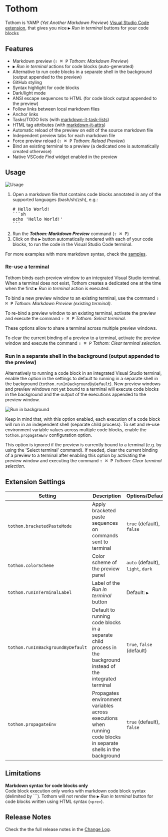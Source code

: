 # Tothom

Tothom is YAMP (_Yet Another Markdown Preview_) [Visual Studio Code extension](https://marketplace.visualstudio.com/items?itemName=guicassolato.tothom),
that gives you nice <kbd>▶️</kbd> _Run in terminal_ buttons for your code blocks

## Features

- Markdown preview (<kbd>⇧ ⌘ P</kbd></kbd> _Tothom: Markdown Preview_)
- <kbd>▶️</kbd> _Run in terminal_ actions for code blocks (auto-generated)
- Alternative to run code blocks in a separate shell in the background (output appended to the preview)
- GitHub styling
- Syntax highlight for code blocks
- Dark/light mode
- ANSI escape sequences to HTML (for code block output appended to the preview)
- Follow links between local markdown files
- Anchor links
- Tasks/TODO lists (with [markdown-it-task-lists](https://www.npmjs.com/package/markdown-it-task-lists))
- HTML tag attributes (with [markdown-it-attrs](https://www.npmjs.com/package/markdown-it-attrs))
- Automatic reload of the preview on edit of the source markdown file
- Independent preview tabs for each markdown file
- Force preview reload (<kbd>⇧ ⌘ P</kbd></kbd> _Tothom: Reload Preview_)
- Bind an existing terminal to a preview (a dedicated one is automatically created otherwise)
- Native VSCode _Find_ widget enabled in the preview

## Usage

![Usage](./resources/usage.gif)

1. Open a markdown file that contains code blocks annotated in any of the supported languages (bash/sh/zsh), e.g.:
   <pre>
   # Hello World!
   ```sh
   echo 'Hello World!'
   ```
   </pre>
2. Run the **_Tothom: Markdown Preview_** command (<kbd>⇧ ⌘ P</kbd>)
3. Click on the <kbd>▶️</kbd> button automatically rendered with each of your code blocks, to run the code in the Visual Studio Code terminal.

For more examples with more markdown syntax, check the [samples](samples/tothom.md).

### Re-use a terminal

Tothom binds each preview window to an integrated Visual Studio terminal.
When a terminal does not exist, Tothom creates a dedicated one at the time when the first <kbd>▶️</kbd> _Run in terminal_ action is executed.

To bind a new preview window to an existing terminal, use the command <kbd>⇧ ⌘ P</kbd> _Tothom: Markdown Preview (existing terminal)_.

To re-bind a preview window to an existing terminal, activate the preview and execute the command <kbd>⇧ ⌘ P</kbd> _Tothom: Select terminal_.

These options allow to share a terminal across multiple preview windows.

To clear the current binding of a preview to a terminal, activate the preview window and execute the command <kbd>⇧ ⌘ P</kbd> _Tothom: Clear terminal selection_.

### Run in a separate shell in the background (output appended to the preview)

Alternatively to running a code block in an integrated Visual Studio terminal, enable the option in the settings to default to running in a separate shell in the background (`tothom.runInBackgroundByDefault`).
New preview windows and preview windows not yet bound to a terminal will execute code blocks in the background and the output of the executions appended to the preview window.

![Run in background](./resources/run-in-background.gif)

Keep in mind that, with this option enabled, each execution of a code block will run in an independent shell (separate child process).
To set and re-use environment variable values across multiple code blocks, enable the `tothom.propagateEnv` configuration option.

This option is ignored if the preview is currently bound to a terminal (e.g. by using the 'Select terminal' command).
If needed, clear the current binding of a preview to a terminal after enabling this option by activating the preview window and executing the command <kbd>⇧ ⌘ P</kbd> _Tothom: Clear terminal selection_.

## Extension Settings

| Setting                           | Description                                                                                                      | Options/Default                   |
|-----------------------------------|------------------------------------------------------------------------------------------------------------------|-----------------------------------|
| `tothom.bracketedPasteMode`       | Apply bracketed paste sequences on commands sent to terminal                                                     | `true` (default), `false`         |
| `tothom.colorScheme`              | Color scheme of the preview panel                                                                                | `auto` (default), `light`, `dark` |
| `tothom.runInTerminalLabel`       | Label of the _Run in terminal_ button                                                                            | Default: `▶️`                      |
| `tothom.runInBackgroundByDefault` | Default to running code blocks in a separate child process in the background instead of the integrated terminal  | `true`, `false` (default)         |
| `tothom.propagateEnv`             | Propagates environment variables across executions when running code blocks in separate shells in the background | `true` (default), `false`         |

## Limitations

**Markdown syntax for code blocks only**<br/>
Code block execution only works with markdown code block syntax (delimited by ```).
Tothom will not render the <kbd>▶️</kbd> _Run in terminal_ button for code blocks written using HTML syntax (`<pre>`).

## Release Notes

Check the the full release notes in the [Change Log](./CHANGELOG.md).
